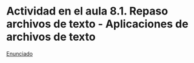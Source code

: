 # Actividad en  el aula 8.1. Repaso archivos de texto - Aplicaciones de archivos de texto 


[Enunciado](https://docs.google.com/document/d/1_IRe9urm0ynW2iHwWIglvjGl74qJOBNJ/preview)
